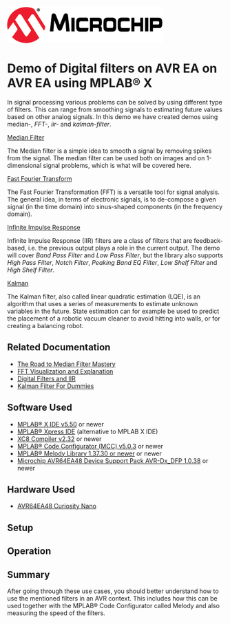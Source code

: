 [![MCHP](images/microchip.png)](https://www.microchip.com)

# Demo of Digital filters on AVR EA on AVR EA using MPLAB® X

In signal processing various problems can be solved by using different type of filters. This can range from smoothing signals to estimating future values based on other analog signals. In this demo we have created demos using median-, *FFT-*, *iir-* and *kalman-filter*.

[Median Filter](median/README.md)

The Median filter is a simple idea to smooth a signal by removing spikes from the signal. The median filter can be used both on images and on 1-dimensional signal problems, which is what will be covered here. 

[Fast Fourier Transform](fft/README.md)

The Fast Fourier Transformation (FFT) is a versatile tool for signal analysis. The general idea, in terms of electronic signals, is to de-compose a given signal (in the time domain) into sinus-shaped components (in the frequency domain).

[Infinite Impulse Response](iir/README.md)

Infinite Impulse Response (IIR) filters are a class of filters that are feedback-based, i.e. the previous output plays a role in the current output. The demo will cover *Band Pass Filter* and *Low Pass Filter*, but the library also supports *High Pass Filter*, *Notch Filter*, *Peaking Band EQ Filter*, *Low Shelf Filter* and *High Shelf Filter*.

[Kalman](kalman/README.md)

The Kalman filter, also called linear quadratic estimation (LQE), is an algorithm that uses a series of measurements to estimate unknown variables in the future. State estimation can for example be used to predict the placement of a robotic vacuum cleaner to avoid hitting into walls, or for creating a balancing robot.

    
## Related Documentation

- [The Road to Median Filter Mastery](https://blog.eddyfi.com/en/the-road-to-median-filter-mastery)
- [FFT Visualization and Explanation](https://www.karlsims.com/fft.html)
- [Digital Filters and IIR](http://musicweb.ucsd.edu/~trsmyth/filters/Digital_Filters.html)
- [Kalman Filter For Dummies](http://bilgin.esme.org/BitsAndBytes/KalmanFilterforDummies)


## Software Used
- [MPLAB® X IDE v5.50](https://www.microchip.com/mplab/mplab-x-ide) or newer
- [MPLAB® Xpress IDE](https://www.microchip.com/xpress) (alternative to MPLAB X IDE)
- [XC8 Compiler v2.32](https://www.microchip.com/mplab/compilers) or newer
- [MPLAB® Code Configurator (MCC) v5.0.3](https://www.microchip.com/mplab/mplab-code-configurator) or newer
- [MPLAB® Melody Library 1.37.30 or  newer](https://www.microchip.com/mplab/mplab-code-configurator) or newer
- [Microchip AVR64EA48 Device Support Pack AVR-Dx_DFP 1.0.38](https://packs.download.microchip.com/) or newer

## Hardware Used

* [AVR64EA48 Curiosity Nano](https://www.microchip.com/DevelopmentTools/ProductDetails/PartNO/EV66E56A)

## Setup

<!-- Explain how to connect hardware and set up software. Depending on complexity, step-by-step instructions and/or tables and/or images can be used -->

## Operation



<!-- Explain how to operate the example. Depending on complexity, step-by-step instructions and/or tables and/or images can be used -->

## Summary
After going through these use cases, you should better understand how to use the mentioned filters in an AVR context. This includes how this can be used together with the MPLAB® Code Configurator called Melody and also measuring the speed of the filters.



